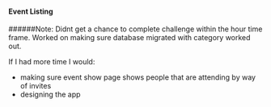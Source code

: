 #### Event Listing

######Note:
Didnt get a chance to complete challenge within the hour time frame. Worked on making sure database migrated with category worked out.

If I had more time I would:

* making sure event show page shows people that are attending by way of invites
* designing the app
